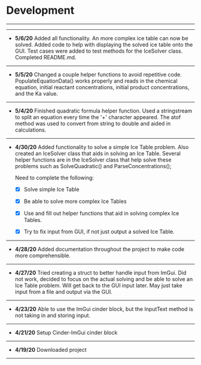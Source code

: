 # Development
---
---
- **5/6/20** Added all functionality. An more complex ice table can now be 
    solved. Added code to help with displaying the solved ice
    table onto the GUI. Test cases were added to test methods 
    for the IceSolver class. Completed README.md.
---
- **5/5/20** Changed a couple helper functions to avoid repetitive
    code. PopulateEquationData() works properly and reads in the
    chemical equation, initial reactant concentrations, initial
    product concentrations, and the Ka value.
---
- **5/4/20** Finished quadratic formula helper function. Used
    a stringstream to split an equation every time the '+' 
    character appeared. The atof method was used to convert
    from string to double and aided in calculations. 
---
- **4/30/20** Added functionality to solve a simple Ice Table
    problem. Also created an IceSolver class that aids in solving
    an Ice Table. Several helper functions are in the IceSolver
    class that help solve these problems such as SolveQuadratic()
    and ParseConcentrations(); 
    
    Need to complete the following:
    
   -[X] Solve simple Ice Table
    
   -[X] Be able to solve more complex Ice Tables
    
   -[X] Use and fill out helper functions that aid in solving
          complex Ice Tables.
          
   -[X] Try to fix input from GUI, if not just output a solved
          Ice Table.
---
- **4/28/20** Added documentation throughout the project
    to make code more comprehensible. 
---
- **4/27/20** Tried creating a struct to better handle input
    from ImGui. Did not work, decided to focus on the
    actual solving and be able to solve an Ice Table problem.
    Will get back to the GUI input later. May just take input
    from a file and output via the GUI.
---
- **4/23/20** Able to use the ImGui cinder block, but 
    the InputText method is not taking in and storing input.
---
- **4/21/20** Setup Cinder-ImGui cinder block
---
- **4/19/20** Downloaded project
---
